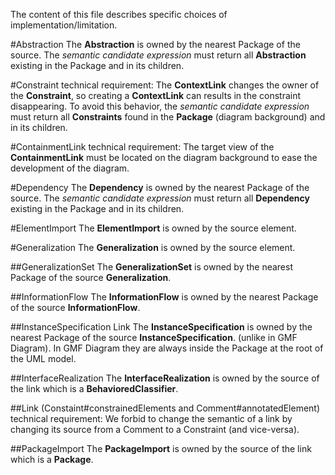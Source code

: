 The content of this file describes specific choices of implementation/limitation.

#Abstraction
The **Abstraction** is owned by the nearest Package of the source.
The *semantic candidate expression* must return all **Abstraction** existing in the Package and in its children.

#Constraint
technical requirement:
The **ContextLink** changes the owner of the **Constraint**, so creating a **ContextLink** can results in the constraint disappearing. To avoid this behavior, the *semantic candidate expression* must return all **Constraints** found in the **Package** (diagram background) and in its children.

#ContainmentLink
technical requirement: The target view of the **ContainmentLink** must be located on the diagram background to ease the development of the diagram.  

#Dependency
The **Dependency** is owned by the nearest Package of the source.
The *semantic candidate expression* must return all **Dependency** existing in the Package and in its children.

#ElementImport
The **ElementImport** is owned by the source element.

#Generalization
The **Generalization** is owned by the source element.

##GeneralizationSet
The **GeneralizationSet** is owned by the nearest Package of the source **Generalization**.

##InformationFlow
The **InformationFlow** is owned by the nearest Package of the source **InformationFlow**.

##InstanceSpecification Link
The **InstanceSpecification** is owned by the nearest Package of the source **InstanceSpecification**. (unlike in GMF Diagram). In GMF Diagram they are always inside the Package at the root of the UML model.

##InterfaceRealization
The **InterfaceRealization** is owned by the source of the link which is a **BehavioredClassifier**.

##Link (Constaint#constrainedElements and Comment#annotatedElement)
technical requirement: We forbid to change the semantic of a link by changing its source from a Comment to a Constraint (and vice-versa).

##PackageImport
The **PackageImport** is owned by the source of the link which is a **Package**.
